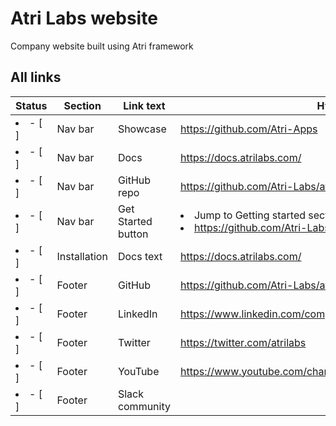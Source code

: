 # Atri Labs website
Company website built using Atri framework

## All links


| Status                            | Section                            | Link text                               | Hyperlink                               | 
| ------------------------------- | ------------------------------- | --------------------------------------- | --------------------------------------- |
| <li>- [ ] </li>             | Nav bar             | Showcase                  | https://github.com/Atri-Apps                |
| <li>- [ ] </li>             | Nav bar             | Docs                  | https://docs.atrilabs.com/                |
| <li>- [ ] </li>             | Nav bar             | GitHub repo                  | https://github.com/Atri-Labs/atrilabs-engine              |
| <li>- [ ] </li>             | Nav bar            | Get Started button  | <li>Jump to Getting started section OR</li><li>https://github.com/Atri-Labs/atrilabs-engine#getting-started</li> |
| <li>- [ ] </li>             | Installation    | Docs text  | https://docs.atrilabs.com/ |
| <li>- [ ] </li>             | Footer             | GitHub  | https://github.com/Atri-Labs/atrilabs-engine |
| <li>- [ ] </li>             | Footer             | LinkedIn  | https://www.linkedin.com/company/atri-labs |
| <li>- [ ] </li>             | Footer             | Twitter  | https://twitter.com/atrilabs |
| <li>- [ ] </li>             | Footer             | YouTube  | https://www.youtube.com/channel/UC1uR2Q5x_8olWS_Y4PdK1Bw |
| <li>- [ ] </li>             | Footer             | Slack community  |  |
